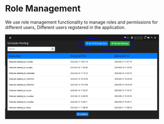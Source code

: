 # Role Management

We use role management functionality to manage roles and permissions for different users, Different users registered in the application.

![](../.gitbook/assets/image%20%28286%29.png)

